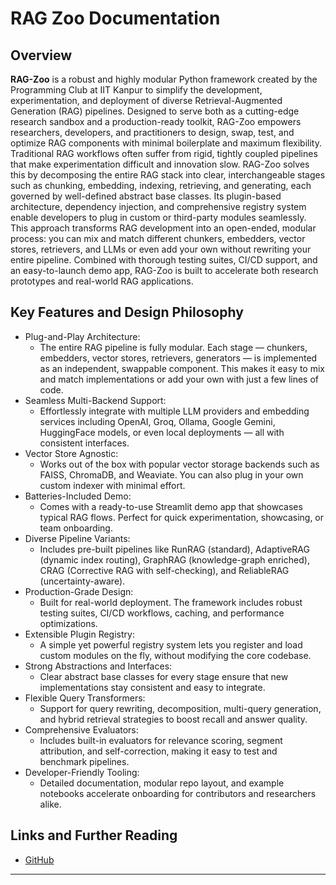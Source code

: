 # RAG Zoo Documentation

## Overview

**RAG-Zoo** is a robust and highly modular Python framework created by the Programming Club at IIT Kanpur to simplify the development, experimentation, and deployment of diverse Retrieval-Augmented Generation (RAG) pipelines. Designed to serve both as a cutting-edge research sandbox and a production-ready toolkit, RAG-Zoo empowers researchers, developers, and practitioners to design, swap, test, and optimize RAG components with minimal boilerplate and maximum flexibility.
Traditional RAG workflows often suffer from rigid, tightly coupled pipelines that make experimentation difficult and innovation slow. RAG-Zoo solves this by decomposing the entire RAG stack into clear, interchangeable stages such as chunking, embedding, indexing, retrieving, and generating, each governed by well-defined abstract base classes. Its plugin-based architecture, dependency injection, and comprehensive registry system enable developers to plug in custom or third-party modules seamlessly.
This approach transforms RAG development into an open-ended, modular process: you can mix and match different chunkers, embedders, vector stores, retrievers, and LLMs or even add your own without rewriting your entire pipeline. Combined with thorough testing suites, CI/CD support, and an easy-to-launch demo app, RAG-Zoo is built to accelerate both research prototypes and real-world RAG applications.

## Key Features and Design Philosophy

- Plug-and-Play Architecture:
    * The entire RAG pipeline is fully modular. Each stage — chunkers, embedders, vector stores, retrievers, generators — is implemented as an independent, swappable component. This makes it easy to mix and match implementations or add your own with just a few lines of code.
- Seamless Multi-Backend Support:
    * Effortlessly integrate with multiple LLM providers and embedding services including OpenAI, Groq, Ollama, Google Gemini, HuggingFace models, or even local deployments — all with consistent interfaces.
- Vector Store Agnostic:
    * Works out of the box with popular vector storage backends such as FAISS, ChromaDB, and Weaviate. You can also plug in your own custom indexer with minimal effort.
- Batteries-Included Demo:
    * Comes with a ready-to-use Streamlit demo app that showcases typical RAG flows. Perfect for quick experimentation, showcasing, or team onboarding.
- Diverse Pipeline Variants:
    * Includes pre-built pipelines like RunRAG (standard), AdaptiveRAG (dynamic index routing), GraphRAG (knowledge-graph enriched), CRAG (Corrective RAG with self-checking), and ReliableRAG (uncertainty-aware).
- Production-Grade Design:
    * Built for real-world deployment. The framework includes robust testing suites, CI/CD workflows, caching, and performance optimizations.
- Extensible Plugin Registry:
    * A simple yet powerful registry system lets you register and load custom modules on the fly, without modifying the core codebase.
- Strong Abstractions and Interfaces:
    * Clear abstract base classes for every stage ensure that new implementations stay consistent and easy to integrate.
- Flexible Query Transformers:
    * Support for query rewriting, decomposition, multi-query generation, and hybrid retrieval strategies to boost recall and answer quality.
- Comprehensive Evaluators:
    * Includes built-in evaluators for relevance scoring, segment attribution, and self-correction, making it easy to test and benchmark pipelines.
- Developer-Friendly Tooling:
    * Detailed documentation, modular repo layout, and example notebooks accelerate onboarding for contributors and researchers alike.

## Links and Further Reading
* [GitHub](https://github.com/pclubiitk/RAG-Zoo)

---
